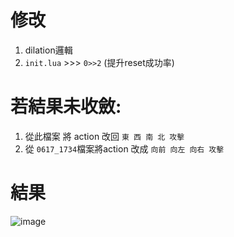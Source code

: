 # 修改
1. dilation邏輯
2. `init.lua` >>> `0>>2` (提升reset成功率)

# 若結果未收斂:
1. 從此檔案 將 action 改回 `東 西 南 北 攻擊`
2. 從 `0617_1734`檔案將action 改成 `向前 向左 向右 攻擊`

# 結果
![image]()
